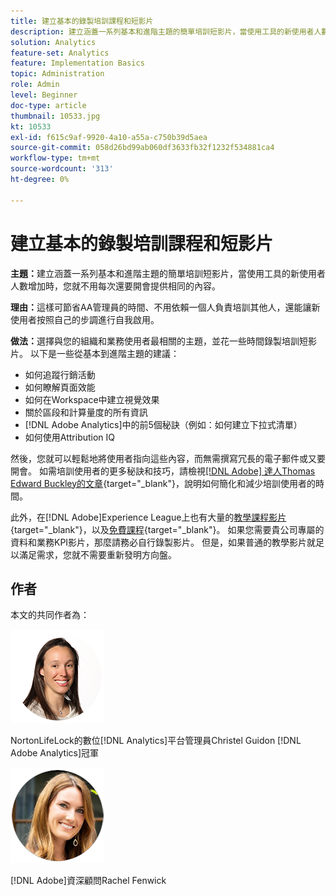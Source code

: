 ```yaml
---
title: 建立基本的錄製培訓課程和短影片
description: 建立涵蓋一系列基本和進階主題的簡單培訓短影片，當使用工具的新使用者人數增加時，您就不用每次還要開會提供相同的內容。
solution: Analytics
feature-set: Analytics
feature: Implementation Basics
topic: Administration
role: Admin
level: Beginner
doc-type: article
thumbnail: 10533.jpg
kt: 10533
exl-id: f615c9af-9920-4a10-a55a-c750b39d5aea
source-git-commit: 058d26bd99ab060df3633fb32f1232f534881ca4
workflow-type: tm+mt
source-wordcount: '313'
ht-degree: 0%

---
```


# 建立基本的錄製培訓課程和短影片

**主題：**&#x200B;建立涵蓋一系列基本和進階主題的簡單培訓短影片，當使用工具的新使用者人數增加時，您就不用每次還要開會提供相同的內容。

**理由：**&#x200B;這樣可節省AA管理員的時間、不用依賴一個人負責培訓其他人，還能讓新使用者按照自己的步調進行自我啟用。

**做法：**&#x200B;選擇與您的組織和業務使用者最相關的主題，並花一些時間錄製培訓短影片。 以下是一些從基本到進階主題的建議：

* 如何追蹤行銷活動
* 如何瞭解頁面效能
* 如何在Workspace中建立視覺效果
* 關於區段和計算量度的所有資訊
* [!DNL Adobe Analytics]中的前5個秘訣（例如：如何建立下拉式清單）
* 如何使用Attribution IQ

然後，您就可以輕鬆地將使用者指向這些內容，而無需撰寫冗長的電子郵件或又要開會。 如需培訓使用者的更多秘訣和技巧，請檢視[[!DNL Adobe] 達人Thomas Edward Buckley的文章](https://experienceleague.adobe.com/docs/analytics-learn/tutorials/administration/key-admin-skills/simplify-training-users.html?lang=zh-Hant){target="_blank"}，說明如何簡化和減少培訓使用者的時間。

此外，在[!DNL Adobe]Experience League上也有大量的[教學課程影片](https://experienceleague.adobe.com/docs/analytics-learn/tutorials/overview.html){target="_blank"}，以及[免費課程](https://experienceleague.adobe.com/?lang=en#dashboard/learning){target="_blank"}。 如果您需要貴公司專屬的資料和業務KPI影片，那麼請務必自行錄製影片。 但是，如果普通的教學影片就足以滿足需求，您就不需要重新發明方向盤。

## 作者

本文的共同作者為：

![Christel指南](assets/Christel-Headshot-150.png)

NortonLifeLock的數位[!DNL Analytics]平台管理員Christel Guidon
[!DNL Adobe Analytics]冠軍

![Rachel Fenwick](assets/Rachel-Fenwick-150.png)

[!DNL Adobe]資深顧問Rachel Fenwick
